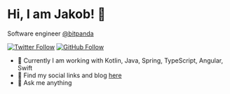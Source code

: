 # Hi, I am Jakob! 👋

Software engineer [@bitpanda](https://twitter.com/bitpanda)

[![Twitter Follow](https://img.shields.io/twitter/follow/{{Twitter}}?style=social&logo=twitter)](https://twitter.com/{{Twitter}}) [![GitHub Follow](https://img.shields.io/github/followers/{{GitHub}}?style=social&logo=github)](https://github.com/{{GitHub}})

- 🏢 Currently I am working with Kotlin, Java, Spring, TypeScript, Angular, Swift
- 📖 Find my social links and blog [here](https://bio.link/thejakeio)
- 💬 Ask me anything


